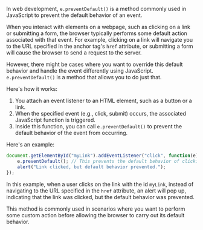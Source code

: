 In web development, `e.preventDefault()` is a method commonly used in JavaScript to prevent the default behavior of an event. 

When you interact with elements on a webpage, such as clicking on a link or submitting a form, the browser typically performs some default action associated with that event. For example, clicking on a link will navigate you to the URL specified in the anchor tag's `href` attribute, or submitting a form will cause the browser to send a request to the server.

However, there might be cases where you want to override this default behavior and handle the event differently using JavaScript. `e.preventDefault()` is a method that allows you to do just that.

Here's how it works:

1. You attach an event listener to an HTML element, such as a button or a link.
2. When the specified event (e.g., click, submit) occurs, the associated JavaScript function is triggered.
3. Inside this function, you can call `e.preventDefault()` to prevent the default behavior of the event from occurring.

Here's an example:

```javascript
document.getElementById("myLink").addEventListener("click", function(e) {
    e.preventDefault(); // This prevents the default behavior of clicking on a link
    alert("Link clicked, but default behavior prevented.");
});
```

In this example, when a user clicks on the link with the id `myLink`, instead of navigating to the URL specified in the `href` attribute, an alert will pop up, indicating that the link was clicked, but the default behavior was prevented.

This method is commonly used in scenarios where you want to perform some custom action before allowing the browser to carry out its default behavior.
